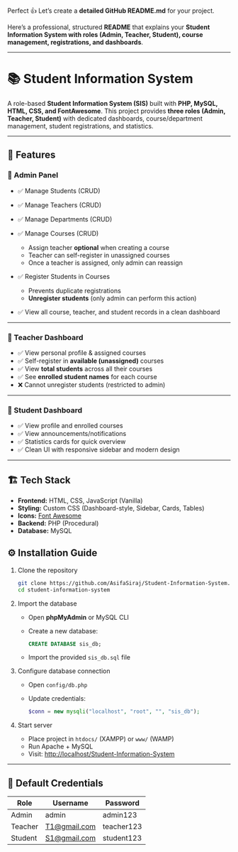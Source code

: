 Perfect 👍 Let’s create a **detailed GitHub README.md** for your project.

Here’s a professional, structured **README** that explains your **Student Information System with roles (Admin, Teacher, Student), course management, registrations, and dashboards**.

---

# 📚 Student Information System

A role-based **Student Information System (SIS)** built with **PHP, MySQL, HTML, CSS, and FontAwesome**.
This project provides **three roles (Admin, Teacher, Student)** with dedicated dashboards, course/department management, student registrations, and statistics.

---

## 🚀 Features

### 🔹 Admin Panel

* ✅ Manage Students (CRUD)
* ✅ Manage Teachers (CRUD)
* ✅ Manage Departments (CRUD)
* ✅ Manage Courses (CRUD)

  * Assign teacher **optional** when creating a course
  * Teacher can self-register in unassigned courses
  * Once a teacher is assigned, only admin can reassign
* ✅ Register Students in Courses

  * Prevents duplicate registrations
  * **Unregister students** (only admin can perform this action)
* ✅ View all course, teacher, and student records in a clean dashboard

---

### 🔹 Teacher Dashboard

* ✅ View personal profile & assigned courses
* ✅ Self-register in **available (unassigned)** courses
* ✅ View **total students** across all their courses
* ✅ See **enrolled student names** for each course
* ❌ Cannot unregister students (restricted to admin)

---

### 🔹 Student Dashboard

* ✅ View profile and enrolled courses
* ✅ View announcements/notifications
* ✅ Statistics cards for quick overview
* ✅ Clean UI with responsive sidebar and modern design

---

## 🏗️ Tech Stack

* **Frontend:** HTML, CSS, JavaScript (Vanilla)
* **Styling:** Custom CSS (Dashboard-style, Sidebar, Cards, Tables)
* **Icons:** [Font Awesome](https://fontawesome.com/)
* **Backend:** PHP (Procedural)
* **Database:** MySQL

## ⚙️ Installation Guide

1. Clone the repository

   ```bash
   git clone https://github.com/AsifaSiraj/Student-Information-System.git
   cd student-information-system
   ```

2. Import the database

   * Open **phpMyAdmin** or MySQL CLI
   * Create a new database:

     ```sql
     CREATE DATABASE sis_db;
     ```
   * Import the provided `sis_db.sql` file

3. Configure database connection

   * Open `config/db.php`
   * Update credentials:

     ```php
     $conn = new mysqli("localhost", "root", "", "sis_db");
     ```

4. Start server

   * Place project in `htdocs/` (XAMPP) or `www/` (WAMP)
   * Run Apache + MySQL
   * Visit: [http://localhost/Student-Information-System](http://localhost/Student-Information-System)

---

## 🔐 Default Credentials

| Role    | Username | Password |
| ------- | -------- | -------- |
| Admin   | admin    | admin123 |
| Teacher | T1@gmail.com | teacher123  |
| Student | S1@gmail.com | student123  |


